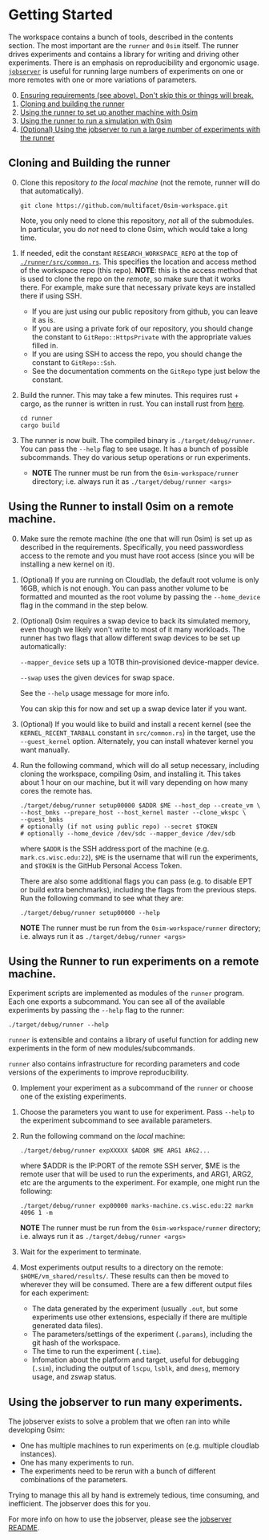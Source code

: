 # Getting Started

The workspace contains a bunch of tools, described in the contents section. The
most important are the `runner` and `0sim` itself. The runner drives
experiments and contains a library for writing and driving other experiments.
There is an emphasis on reproducibility and ergonomic usage. [`jobserver`][js]
is useful for running large numbers of experiments on one or more remotes with
one or more variations of parameters.

[js]: https://github.com/mark-i-m/jobserver

0. [Ensuring requirements (see above). Don't skip this or things will break.](./requirements.md)
0. [Cloning and building the runner](#runner)
0. [Using the runner to set up another machine with 0sim](#install-sim)
1. [Using the runner to run a simulation with 0sim](#run-exp)
2. [(Optional) Using the jobserver to run a large number of experiments with the runner](#jobserver)

<a name="runner"></a>
## Cloning and Building the runner

0. Clone this repository _to the local machine_ (not the remote, runner will do
   that automatically).

   ```
   git clone https://github.com/multifacet/0sim-workspace.git
   ```

   Note, you only need to clone this repository, _not_ all of the submodules. In
   particular, you do _not_ need to clone 0sim, which would take a long time.

1. If needed, edit the constant `RESEARCH_WORKSPACE_REPO` at the top of
   [`./runner/src/common.rs`][user]. This specifies the location and access
   method of the workspace repo (this repo). **NOTE**: this is the access
   method that is used to clone the repo on the _remote_, so make sure that it
   works there. For example, make sure that necessary private keys are
   installed there if using SSH.

    - If you are just using our public repository from github, you can leave it as is.
    - If you are using a private fork of our repository, you should change the
      constant to `GitRepo::HttpsPrivate` with the appropriate values filled in.
    - If you are using SSH to access the repo, you should change the constant to `GitRepo::Ssh`.
    - See the documentation comments on the `GitRepo` type just below the constant.

2. Build the runner. This may take a few minutes. This requires rust + cargo,
   as the runner is written in rust. You can install rust from [here](https://rustup.rs).

   ```
   cd runner
   cargo build
   ```

3. The runner is now built. The compiled binary is `./target/debug/runner`. You
   can pass the `--help` flag to see usage. It has a bunch of possible
   subcommands. They do various setup operations or run experiments.
   - **NOTE** The runner must be run from the `0sim-workspace/runner` directory;
   i.e. always run it as `./target/debug/runner <args>`

[user]: https://github.com/multifacet/0sim-workspace/blob/master/runner/src/common.rs#L29

<a name="install-sim"></a>
## Using the Runner to install 0sim on a remote machine.

0. Make sure the remote machine (the one that will run 0sim) is set up as
   described in the requirements. Specifically, you need passwordless access to
   the remote and you must have root access (since you will be installing a new
   kernel on it).

0. (Optional) If you are running on Cloudlab, the default root volume is only
   16GB, which is not enough. You can pass another volume to be formatted and
   mounted as the root volume by passing the `--home_device` flag in the
   command in the step below.

0. (Optional) 0sim requires a swap device to back its simulated memory, even
   though we likely won't write to most of it many workloads. The runner has
   two flags that allow different swap devices to be set up automatically:

   `--mapper_device` sets up a 10TB thin-provisioned device-mapper device.

   `--swap` uses the given devices for swap space.

   See the `--help` usage message for more info.

   You can skip this for now and set up a swap device later if you want.

0. (Optional) If you would like to build and install a recent kernel (see the
   `KERNEL_RECENT_TARBALL` constant in `src/common.rs`) in the target, use
   the `--guest_kernel` option. Alternately, you can install whatever kernel
   you want manually.

1. Run the following command, which will do all setup necessary, including
   cloning the workspace, compiling 0sim, and installing it. This takes about 1
   hour on our machine, but it will vary depending on how many cores the remote
   has.

   ```
   ./target/debug/runner setup00000 $ADDR $ME --host_dep --create_vm \
   --host_bmks --prepare_host --host_kernel master --clone_wkspc \
   --guest_bmks
   # optionally (if not using public repo) --secret $TOKEN
   # optionally --home_device /dev/sdc --mapper_device /dev/sdb
   ```

   where `$ADDR` is the SSH address:port of the machine (e.g. `mark.cs.wisc.edu:22`),
   `$ME` is the username that will run the experiments, and `$TOKEN` is the
   GitHub Personal Access Token.

   There are also some additional flags you can pass (e.g. to disable EPT or
   build extra benchmarks), including the flags from the previous steps. Run
   the following command to see what they are:

   ```
   ./target/debug/runner setup00000 --help
   ```

   **NOTE** The runner must be run from the `0sim-workspace/runner` directory;
   i.e. always run it as `./target/debug/runner <args>`

<a name="run-exp"></a>
## Using the Runner to run experiments on a remote machine.

Experiment scripts are implemented as modules of the `runner` program. Each one
exports a subcommand. You can see all of the available experiments by passing
the `--help` flag to the runner:

```
./target/debug/runner --help
```

`runner` is extensible and contains a library of useful function for adding new
experiments in the form of new modules/subcommands.

`runner` also contains infrastructure for recording parameters and code
versions of the experiments to improve reproducibility.

0. Implement your experiment as a subcommand of the `runner` or choose one of
   the existing experiments.

1. Choose the parameters you want to use for experiment. Pass `--help` to the
   experiment subcommand to see available parameters.

2. Run the following command on the _local_ machine:

   ```
   ./target/debug/runner expXXXXX $ADDR $ME ARG1 ARG2...
   ```

   where $ADDR is the IP:PORT of the remote SSH server, $ME is the remote user
   that will be used to run the experiments, and ARG1, ARG2, etc are the
   arguments to the experiment. For example, one might run the following:

   ```
   ./target/debug/runner exp00000 marks-machine.cs.wisc.edu:22 markm 4096 1 -m
   ```

   **NOTE** The runner must be run from the `0sim-workspace/runner` directory;
   i.e. always run it as `./target/debug/runner <args>`

3. Wait for the experiment to terminate.

4. Most experiments output results to a directory on the remote:
   `$HOME/vm_shared/results/`. These results can then be moved to wherever they
   will be consumed. There are a few different output files for each experiment:
    - The data generated by the experiment (usually `.out`, but some experiments
      use other extensions, especially if there are multiple generated data
      files).
    - The parameters/settings of the experiment (`.params`), including the git
      hash of the workspace.
    - The time to run the experiment (`.time`).
    - Infomation about the platform and target, useful for debugging (`.sim`),
      including the output of `lscpu`, `lsblk`, and `dmesg`, memory usage, and
      zswap status.

<a name="jobserver"></a>
## Using the jobserver to run many experiments.

The jobserver exists to solve a problem that we often ran into while developing 0sim:
- One has multiple machines to run experiments on (e.g. multiple cloudlab instances).
- One has many experiments to run.
- The experiments need to be rerun with a bunch of different combinations of the parameters.

Trying to manage this all by hand is extremely tedious, time consuming, and
inefficient. The jobserver does this for you.

For more info on how to use the jobserver, please see the [jobserver
README](https://github.com/mark-i-m/jobserver).
